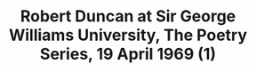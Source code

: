 ---
layout: manifest
title: Robert Duncan at Sir George Williams University, The Poetry Series, 19 April
  1969 (1)
manifest_name: robert-duncan-at-sir-george-williams-university-the-poetry-series-19-april-1969-1-

---
